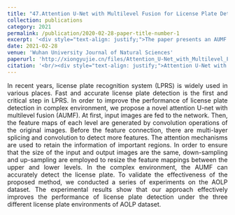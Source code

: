 ```yaml
---
title: "47.Attention U-Net with Multilevel Fusion for License Plate Detection"
collection: publications
category: 2021
permalink: /publication/2020-02-28-paper-title-number-1
excerpt: '<div style="text-align: justify;">The paper presents an AUMF for license plate detection. It details its architecture, loss function, validates on AOLP dataset, and shows better performance in complex conditions.</div>'
date: 2021-02-28
venue: 'Wuhan University Journal of Natural Sciences'
paperurl: 'http://xiongyujie.cn/files/Attention_U-Net_with_Multilevel_Fusion_for_License_Plate_Detection.pdf'
citation: '<br/><div style="text-align: justify;">Attention U-Net with Multilevel Fusion for License Plate Detection, Y. Yao, Y.-J. Xiong*, B. Huang and J. Yang, Wuhan University Journal of Natural Sciences, 2021, 26 (3): 227-234</div>'
---
```


<div style="text-align: justify;">In recent years, license plate recognition system (LPRS) is widely used in various places. Fast and accurate license plate detection is the first and critical step in LPRS. In order to improve the performance of license plate detection in complex environment, we propose a novel attention U-net with multilevel fusion (AUMF). At first, input images are fed to the network. Then, the feature maps of each level are generated by convolution operations of the original images. Before the feature connection, there are multi-layer splicing and convolution to detect more features. The attention mechanisms are used to retain the information of important regions. In order to ensure that the size of the input and output images are the same, down-sampling and up-sampling are employed to resize the feature mappings between the upper and lower levels. In the complex environment, the AUMF can accurately detect the license plate. To validate the effectiveness of the proposed method, we conducted a series of experiments on the AOLP dataset. The experimental results show that our approach effectively improves the performance of license plate detection under the three different license plate environments of AOLP dataset.</div>

<br/>
